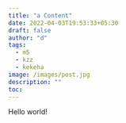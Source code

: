 ```yaml
---
title: "a Content"
date: 2022-04-03T19:53:33+05:30
draft: false
author: "d"
tags:
  - m5
  - kzz
  - kekeha
image: /images/post.jpg
description: ""
toc: 
---
```


Hello world!